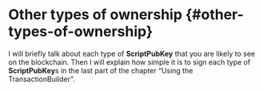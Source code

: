 # Other types of ownership {#other-types-of-ownership}

I will briefly talk about each type of **ScriptPubKey** that you are likely to see on the blockchain. Then I will explain how simple it is to sign each type of **ScriptPubKey**s in the last part of the chapter “Using the TransactionBuilder”.
